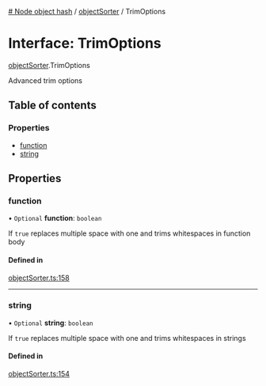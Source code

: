 [# Node object hash](../README.md) / [objectSorter](../modules/objectSorter.md) / TrimOptions

# Interface: TrimOptions

[objectSorter](../modules/objectSorter.md).TrimOptions

Advanced trim options

## Table of contents

### Properties

- [function](objectSorter.TrimOptions.md#function)
- [string](objectSorter.TrimOptions.md#string)

## Properties

### function

• `Optional` **function**: `boolean`

If `true` replaces multiple space with one and trims whitespaces in function body

#### Defined in

[objectSorter.ts:158](https://github.com/SkeLLLa/node-object-hash/blob/a6d1c08/src/objectSorter.ts#L158)

---

### string

• `Optional` **string**: `boolean`

If `true` replaces multiple space with one and trims whitespaces in strings

#### Defined in

[objectSorter.ts:154](https://github.com/SkeLLLa/node-object-hash/blob/a6d1c08/src/objectSorter.ts#L154)
